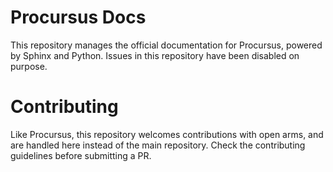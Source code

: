 # Procursus Docs

This repository manages the official documentation for Procursus, powered by Sphinx and Python. Issues in this repository have been disabled on purpose.

# Contributing

Like Procursus, this repository welcomes contributions with open arms, and are handled here instead of the main repository. Check the contributing guidelines before submitting a PR.
